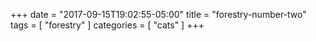 +++
date = "2017-09-15T19:02:55-05:00"
title = "forestry-number-two"
tags = [ "forestry" ]
categories = [ "cats" ]
+++
